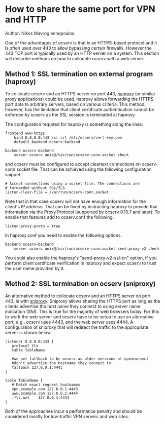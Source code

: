 # How to share the same port for VPN and HTTP

Author: Nikos Mavrogiannopoulos

One of the advantages of ocserv is that is an HTTPS-based protocol
and it is often used over 443 to allow bypassing certain firewalls.
However the 443 TCP port is typically used by an HTTP server
on a system. This section will describe methods on how to collocate
ocserv with a web server.

## Method 1: SSL termination on external program (haproxy)

To collocate ocserv and an HTTPS server on port 443, 
[haproxy](http://www.haproxy.org/) (or similar proxy applications) could
be used. haproxy allows forwarding the HTTPS port data to arbitrary servers,
based on various criteria. This method, however, has the limitation that
client certificate authentication cannot be enforced by ocserv as
the SSL session is terminated at haproxy.

The configuration required for haproxy is something along the lines:
```
frontend www-https
    bind 0.0.0.0:443 ssl crt /etc/ocserv/cert-key.pem
    default_backend ocserv-backend
         
backend ocserv-backend
    server ocserv unix@/var/run/ocserv-conn.socket check
```

and ocserv must be configured to accept cleartext connections on
ocserv-conn.socket file. That can be achieved using the following
configuration snippet.

```
# Accept connections using a socket file. The connections are
# forwarded without SSL/TLS.
listen-clear-file = /var/run/ocserv-conn.socket
```

Note that in that case ocserv will not have enough information
for the client's IP address. That can be fixed by instructing
haproxy to provide that information via the Proxy Protocol (supported
by ocserv 0.10.7 and later). To enable that features add to ocserv.conf
the following.

```
listen-proxy-proto = true
```

In haproxy.conf you need to enable the following options.
```
backend ocserv-backend
    server ocserv unix@/var/run/ocserv-conn.socket send-proxy-v2 check
```

You could also enable the haproxy's "send-proxy-v2-ssl-cn" option, if
you perform client certificate verification in haproxy and expect
ocserv to trust the user name provided by it.


## Method 2: SSL termination on ocserv (sniproxy)

An alternative method to collocate ocserv and an HTTPS server on port 443,
is with [sniproxy](https://github.com/dlundquist/sniproxy).
Sniproxy allows sharing the HTTPS port as long as the clients advertise
the host name they connect to using server name indication (SNI). This
is true for the majority of web browsers today. For this to work the web
server and ocserv have to be setup to use an alternative port, e.g.,
ocserv uses 4443, and the web server uses 4444. A configuration of sniproxy
that will redirect the traffic to the appropriate server is shown below.

``` 
listener 0.0.0.0:443 {
   protocol tls
   table TableName
         
   #we set fallback to be ocserv as older versions of openconnect 
   #don't advertise the hostname they connect to.
   fallback 127.0.0.1:4443
}
                     
table TableName {
   # Match exact request hostnames
   vpn.example.com 127.0.0.1:4443
   www.example.com 127.0.0.1:4444
   .*\\.net    127.0.0.1:4444
}
```

Both of the approaches incur a performance penalty and should be considered
mostly for low-traffic VPN servers and web sites.

